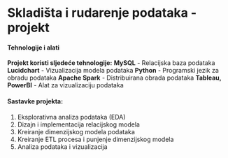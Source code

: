 # Skladišta i rudarenje podataka - projekt

#### **Tehnologije i alati**
**Projekt koristi sljedeće tehnologije:**
**MySQL** - Relacijska baza podataka
**Lucidchart** - Vizualizacija modela podataka
**Python** - Programski jezik za obradu podataka
**Apache Spark** - Distribuirana obrada podataka
**Tableau, PowerBI** - Alat za vizualizaciju podataka

#### **Sastavke projekta:**
1. Eksplorativna analiza podataka (EDA)
2. Dizajn i implementacija relacijskog modela
3. Kreiranje dimenzijskog modela podataka
4. Kreiranje ETL procesa i punjenje dimenzijskog modela
5. Analiza podataka i vizualizacija
